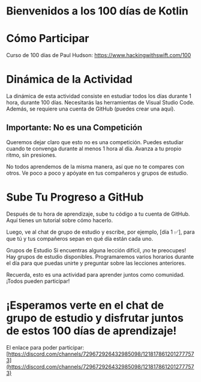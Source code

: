 # Bienvenidos a los 100 días de Kotlin

# Cómo Participar
Curso de 100 días de Paul Hudson: https://www.hackingwithswift.com/100

# Dinámica de la Actividad
La dinámica de esta actividad consiste en estudiar todos los días durante 1 hora, durante 100 días. Necesitarás las herramientas de Visual Studio Code. Además, se requiere una cuenta de GitHub (puedes crear una aquí).

## Importante: No es una Competición
Queremos dejar claro que esto no es una competición. Puedes estudiar cuando te convenga durante al menos 1 hora al día. Avanza a tu propio ritmo, sin presiones.

No todos aprendemos de la misma manera, así que no te compares con otros. Ve poco a poco y apóyate en tus compañeros y grupos de estudio.

# Sube Tu Progreso a GitHub
Después de tu hora de aprendizaje, sube tu código a tu cuenta de GitHub. Aquí tienes un tutorial sobre cómo hacerlo.

Luego, ve al chat de grupo de estudio y escribe, por ejemplo, [día 1 ✅], para que tú y tus compañeros sepan en qué día están cada uno.

Grupos de Estudio
Si encuentras alguna lección difícil, ¡no te preocupes! Hay grupos de estudio disponibles. Programaremos varios horarios durante el día para que puedas unirte y preguntar sobre las lecciones anteriores.

Recuerda, esto es una actividad para aprender juntos como comunidad. ¡Todos pueden participar!

# ¡Esperamos verte en el chat de grupo de estudio y disfrutar juntos de estos 100 días de aprendizaje!
El enlace para poder participar: [https://discord.com/channels/729672926432985098/1218178612012777573](https://discord.com/channels/729672926432985098/1218178612012777573)

